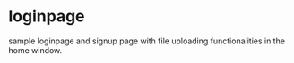 # loginpage
sample loginpage and signup page with file uploading functionalities in the home window.
